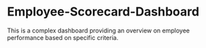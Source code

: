 # Employee-Scorecard-Dashboard
This is a complex dashboard providing an overview on employee performance based on specific criteria.
